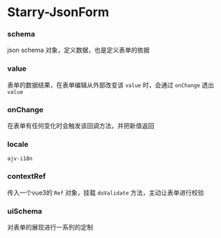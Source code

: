 # Starry-JsonForm

### schema

json schema 对象，定义数据，也是定义表单的依据

### value

表单的数据结果，在表单编辑从外部改变该 `value` 时，会通过 `onChange` 透出 `value`

### onChange

在表单有任何变化时会触发该回调方法，并把新值返回

### locale

`ajv-i18n`

### contextRef

传入一个vue3的 `Ref` 对象，挂载 `doValidate` 方法，主动让表单进行校验

### uiSchema

对表单的展现进行一系列的定制
